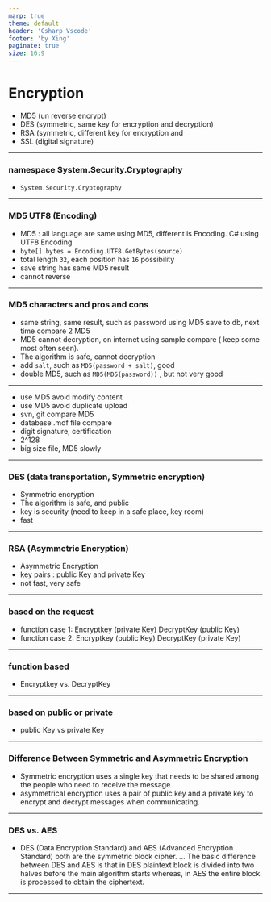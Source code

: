 ```yaml
---
marp: true
theme: default
header: 'Csharp Vscode'
footer: 'by Xing'
paginate: true
size: 16:9
---
```


# Encryption

- MD5 (un reverse encrypt)
- DES (symmetric, same key for encryption and decryption)
- RSA (symmetric, different key for encryption and
- SSL (digital signature)

---

### namespace System.Security.Cryptography

- `System.Security.Cryptography`

---

### MD5 UTF8 (Encoding)

- MD5 : all language are same using MD5, different is Encoding. C# using UTF8 Encoding
- `byte[] bytes = Encoding.UTF8.GetBytes(source)`
- total length `32`, each position has `16` possibility
- save string has same MD5 result
- cannot reverse

---

### MD5 characters and pros and cons

- same string, same result, such as password using MD5 save to db, next time compare 2 MD5
- MD5 cannot decryption, on internet using sample compare ( keep some most often seen).
- The algorithm is safe, cannot decryption
- add `salt`, such as `MD5(password + salt)`, good
- double MD5, such as `MD5(MD5(password))` , but not very good

---

- use MD5 avoid modify content
- use MD5 avoid duplicate upload
- svn, git compare MD5
- database .mdf file compare
- digit signature, certification
- 2^128
- big size file, MD5 slowly

---

### DES (data transportation, Symmetric encryption)

- Symmetric encryption
- The algorithm is safe, and public
- key is security (need to keep in a safe place, key room)
- fast

---

### RSA (Asymmetric Encryption)

- Asymmetric Encryption
- key pairs : public Key and private Key
- not fast, very safe

---

### based on the request

- function case 1: Encryptkey (private Key) DecryptKey (public Key)
- function case 2: Encryptkey (public Key) DecryptKey (private Key)

---

### function based

- Encryptkey vs. DecryptKey

---

### based on public or private

- public Key vs private Key

---

### Difference Between Symmetric and Asymmetric Encryption

- Symmetric encryption uses a single key that needs to be shared among the people who need to receive the message
- asymmetrical encryption uses a pair of public key and a private key to encrypt and decrypt messages when communicating.

---

### DES vs. AES

- DES (Data Encryption Standard) and AES (Advanced Encryption Standard) both are the symmetric block cipher. ... The basic difference between DES and AES is that in DES plaintext block is divided into two halves before the main algorithm starts whereas, in AES the entire block is processed to obtain the ciphertext.

---
